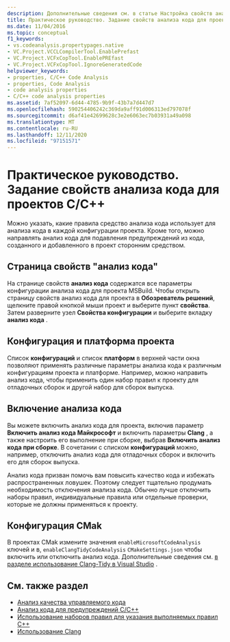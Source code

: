 ```yaml
---
description: Дополнительные сведения см. в статье Настройка свойств анализа кода для проектов C/C++.
title: Практическое руководство. Задание свойств анализа кода для проектов C/C++
ms.date: 11/04/2016
ms.topic: conceptual
f1_keywords:
- vs.codeanalysis.propertypages.native
- VC.Project.VCCLCompilerTool.EnablePrefast
- VC.Project.VCFxCopTool.EnablePREfast
- VC.Project.VCFxCopTool.IgnoreGeneratedCode
helpviewer_keywords:
- properties, C/C++ Code Analysis
- properties, Code Analysis
- code analysis properties
- C/C++ code analysis properties
ms.assetid: 7af52097-6d44-4785-9b9f-43b7a7d447d7
ms.openlocfilehash: 590254406242c369da9aff91d006313ed797078f
ms.sourcegitcommit: d6af41e42699628c3e2e6063ec7b03931a49a098
ms.translationtype: MT
ms.contentlocale: ru-RU
ms.lasthandoff: 12/11/2020
ms.locfileid: "97151571"
---
```

# <a name="how-to-set-code-analysis-properties-for-cc-projects"></a>Практическое руководство. Задание свойств анализа кода для проектов C/C++

Можно указать, какие правила средство анализа кода использует для анализа кода в каждой конфигурации проекта. Кроме того, можно направлять анализ кода для подавления предупреждений из кода, созданного и добавленного в проект сторонним средством.

## <a name="code-analysis-property-page"></a>Страница свойств "анализ кода"

На странице свойств **анализ кода** содержатся все параметры конфигурации анализа кода для проекта MSBuild. Чтобы открыть страницу свойств анализ кода для проекта в **Обозреватель решений**, щелкните правой кнопкой мыши проект и выберите пункт **свойства**. Затем разверните узел **Свойства конфигурации** и выберите вкладку **анализ кода** .

## <a name="project-configuration-and-platform"></a>Конфигурация и платформа проекта

Список **конфигураций** и список **платформ** в верхней части окна позволяют применять различные параметры анализа кода к различным конфигурациям проекта и платформе. Например, можно направить анализ кода, чтобы применить один набор правил к проекту для отладочных сборок и другой набор для сборок выпуска.

## <a name="enabling-code-analysis"></a>Включение анализа кода

Вы можете включить анализ кода для проекта, включив параметр **Включить анализ кода Майкрософт** и включить параметры **Clang** , а также настроить его выполнение при сборке, выбрав **Включить анализ кода при сборке**. В сочетании с списком **конфигураций** можно, например, отключить анализ кода для отладочных сборок и включить его для сборок выпуска.

Анализ кода призван помочь вам повысить качество кода и избежать распространенных ловушек. Поэтому следует тщательно продумать необходимость отключения анализа кода. Обычно лучше отключить наборы правил, индивидуальные правила или отдельные проверки, которые не должны применяться к проекту.

## <a name="cmake-configuration"></a>Конфигурация CMak

В проектах CMak измените значения `enableMicrosoftCodeAnalysis` ключей и в, `enableClangTidyCodeAnalysis` `CMakeSettings.json` чтобы включить или отключить анализ кода. Дополнительные сведения см. [в разделе использование Clang-Tidy в Visual Studio](../code-quality/clang-tidy.md) .

## <a name="see-also"></a>См. также раздел

- [Анализ качества управляемого кода](/visualstudio/code-quality/code-analysis-for-managed-code-overview)
- [Анализ кода для предупреждений C/C++](../code-quality/code-analysis-for-c-cpp-warnings.md)
- [Использование наборов правил для указания выполняемых правил C++](using-rule-sets-to-specify-the-cpp-rules-to-run.md)
- [Использование Clang](../code-quality/clang-tidy.md)
